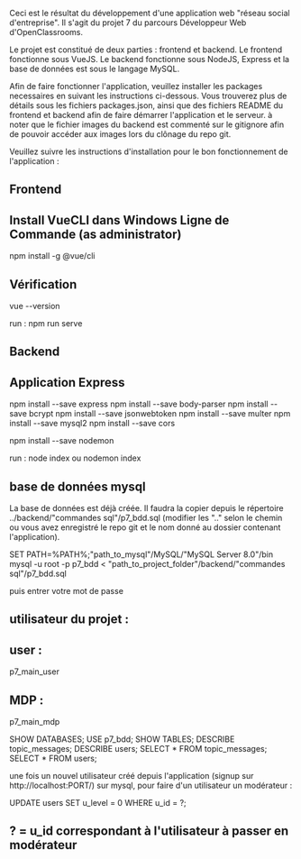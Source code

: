 Ceci est le résultat du développement d'une application web "réseau social d'entreprise".
Il s'agit du projet 7 du parcours Développeur Web d'OpenClassrooms.

Le projet est constitué de deux parties : frontend et backend.
Le frontend fonctionne sous VueJS.
Le backend fonctionne sous NodeJS, Express et la base de données est sous le langage MySQL.

Afin de faire fonctionner l'application, veuillez installer les packages necessaires en suivant les instructions ci-dessous.
Vous trouverez plus de détails sous les fichiers packages.json, ainsi que des fichiers README du frontend et backend afin de faire démarrer l'application et le serveur.
à noter que le fichier images du backend est commenté sur le gitignore afin de pouvoir accéder aux images lors du clônage du repo git.

Veuillez suivre les instructions d'installation pour le bon fonctionnement de l'application :

## Frontend
## Install VueCLI dans Windows Ligne de Commande (as administrator)
npm install -g @vue/cli
## Vérification
vue --version

run :
npm run serve

## Backend
## Application Express
npm install --save express
npm install --save body-parser
npm install --save bcrypt
npm install --save jsonwebtoken
npm install --save multer
npm install --save mysql2
npm install --save cors

npm install --save nodemon

run :
node index 
ou
nodemon index
## base de données mysql
La base de données est déjà créée.
Il faudra la copier depuis le répertoire ../backend/"commandes sql"/p7_bdd.sql
(modifier les ".." selon le chemin ou vous avez enregistré le repo git et le nom donné au dossier contenant l'application).

SET PATH=%PATH%;"path_to_mysql"/MySQL/"MySQL Server 8.0"/bin
mysql -u root -p p7_bdd < "path_to_project_folder"/backend/"commandes sql"/p7_bdd.sql

puis entrer votre mot de passe

## utilisateur du projet :
## user :
p7_main_user
## MDP :
p7_main_mdp

SHOW DATABASES;
USE p7_bdd;
SHOW TABLES;
DESCRIBE topic_messages;
DESCRIBE users;
SELECT * FROM topic_messages;
SELECT * FROM users;

une fois un nouvel utilisateur créé depuis l'application (signup sur http://localhost:PORT/)
sur mysql, pour faire d'un utilisateur un modérateur :

UPDATE users SET u_level = 0 WHERE u_id = ?; 
## ? = u_id correspondant à l'utilisateur à passer en modérateur